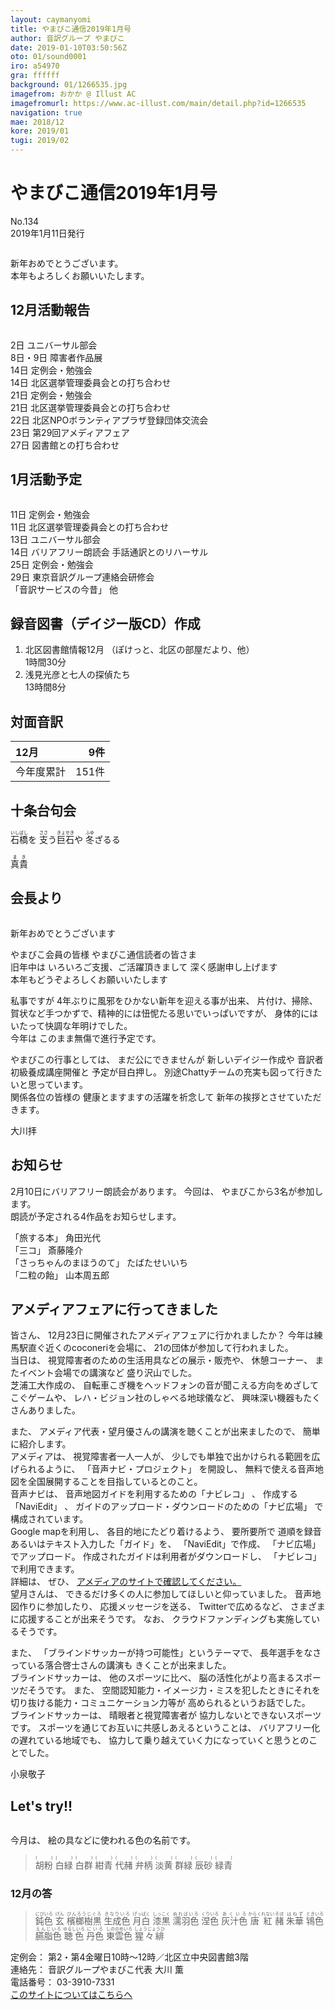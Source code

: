 ```yaml
---
layout: caymanyomi
title: やまびこ通信2019年1月号
author: 音訳グループ やまびこ
date: 2019-01-10T03:50:56Z
oto: 01/sound0001
iro: a54970
gra: ffffff
background: 01/1266535.jpg
imagefrom: おかか @ Illust AC
imagefromurl: https://www.ac-illust.com/main/detail.php?id=1266535
navigation: true
mae: 2018/12
kore: 2019/01
tugi: 2019/02
---
```


# <span data-dur="4.148" data-begin="2.050" id="xmri_0001">やまびこ通信2019年1月号</span>

<span data-dur="2.571" data-begin="6.198" id="xmri_0002">No.134</span>  
<span data-dur="3.973" data-begin="8.769" id="xmri_0003">2019年1月11日発行</span>

<img class="migi" src="media/01/cut1.png" alt="" />

<span data-dur="3.618" data-begin="16.817" id="xmri_0006">新年おめでとうございます。</span>  
<span data-dur="3.886" data-begin="20.435" id="xmri_0007">本年もよろしくお願いいたします。</span>

## <span data-dur="2.728" data-begin="24.321" id="xmri_0008">12月活動報告</span>

<img class="migi" src="media/01/cut2.png" alt="" />

<span data-dur="1.037" data-begin="27.049" id="xmri_0009">2日</span>
<span data-dur="2.628" data-begin="28.086" id="xmri_000A">ユニバーサル部会</span>  
<span data-dur="1.599" data-begin="30.714" id="xmri_000B">8日・9日</span>
<span data-dur="2.918" data-begin="32.313" id="xmri_000C">障害者作品展</span>  
<span data-dur="1.237" data-begin="35.231" id="xmri_000D">14日</span>
<span data-dur="3.135" data-begin="36.468" id="xmri_000E">定例会・勉強会</span>  
<span data-dur="1.237" data-begin="39.603" id="xmri_000F">14日</span>
<span data-dur="3.864" data-begin="40.840" id="xmri_0010">北区選挙管理委員会との打ち合わせ</span>  
<span data-dur="1.659" data-begin="44.704" id="xmri_0011">21日</span>
<span data-dur="3.136" data-begin="46.363" id="xmri_0012">定例会・勉強会</span>  
<span data-dur="1.659" data-begin="49.499" id="xmri_0013">21日</span>
<span data-dur="3.864" data-begin="51.158" id="xmri_0014">北区選挙管理委員会との打ち合わせ</span>  
<span data-dur="1.524" data-begin="55.022" id="xmri_0015">22日</span>
<span data-dur="5.849" data-begin="56.546" id="xmri_0016">北区NPOボランティアプラザ登録団体交流会</span>  
<span data-dur="1.637" data-begin="62.395" id="xmri_0017">23日</span>
<span data-dur="3.541" data-begin="64.032" id="xmri_0018">第29回アメディアフェア</span>  
<span data-dur="1.628" data-begin="67.573" id="xmri_0019">27日</span>
<span data-dur="3.62" data-begin="69.201" id="xmri_001A">図書館との打ち合わせ</span>

## <span data-dur="2.531" data-begin="72.821" id="xmri_001B">1月活動予定</span>

<img class="migi" src="media/01/cut3.png" alt="" />

<span data-dur="1.497" data-begin="75.352" id="xmri_001C">11日</span>
<span data-dur="3.136" data-begin="76.849" id="xmri_001D">定例会・勉強会</span>  
<span data-dur="1.497" data-begin="79.985" id="xmri_001E">11日</span>
<span data-dur="3.864" data-begin="81.482" id="xmri_001F">北区選挙管理委員会との打ち合わせ</span>  
<span data-dur="1.487" data-begin="85.346" id="xmri_0020">13日</span>
<span data-dur="2.628" data-begin="86.833" id="xmri_0021">ユニバーサル部会</span>  
<span data-dur="1.236" data-begin="89.461" id="xmri_0022">14日</span>
<span data-dur="4.557" data-begin="90.697" id="xmri_0023">バリアフリー朗読会 手話通訳とのリハーサル</span>  
<span data-dur="1.495" data-begin="95.254" id="xmri_0024">25日</span>
<span data-dur="3.136" data-begin="96.749" id="xmri_0025">定例会・勉強会</span>  
<span data-dur="1.523" data-begin="99.885" id="xmri_0026">29日</span>
<span data-dur="3.766" data-begin="101.408" id="xmri_0027">東京音訳グループ連絡会研修会</span>  
<span data-dur="2.213" data-begin="105.174" id="xmri_0028">「音訳サービスの今昔」</span>
<span data-dur="2.386" data-begin="107.387" id="xmri_0029">他</span>

## <span data-dur="4.115" data-begin="109.773" id="xmri_002A">録音図書（デイジー版CD）作成</span>

1. <span data-dur="2.46" data-begin="116.331" id="xmri_002D">北区図書館情報12月</span> <span data-dur="2.903" data-begin="118.791" id="xmri_002E">（ぽけっと、北区の部屋だより、他）</span>  
   <span data-dur="2.813" data-begin="121.694" id="xmri_002F">1時間30分</span>
2. <span data-dur="2.874" data-begin="125.225" id="xmri_0031">浅見光彦と七人の探偵たち</span>  
   <span data-dur="3.576" data-begin="128.099" id="xmri_0032">13時間8分</span>

## <span data-dur="2.099" data-begin="131.675" id="xmri_0033">対面音訳</span>

<span data-dur="1.349" data-begin="133.774" id="xmri_0034">12月</span>|<span data-dur="2.012" data-begin="135.123" id="xmri_0035">9件</span>
|:---|---:|
<span data-dur="1.714" data-begin="137.135" id="xmri_0036">今年度累計</span>|<span data-dur="3.273" data-begin="138.849" id="xmri_0037">151件</span>

## <span data-dur="2.184" data-begin="142.122" id="xmri_0038">十条台句会</span>

<span data-dur="11.125" data-begin="144.306" id="xmri_0039"><ruby>石橋<rt>いしばし</rt></ruby>を
<ruby>支<rt>ささ</rt></ruby>う<ruby>巨石<rt>きょせき</rt></ruby>や
<ruby>冬<rt>ふゆ</rt></ruby>ざるる</span>

<span data-dur="2.393" data-begin="155.431" id="xmri_003F" class="haigo"><ruby>真貴<rt>まき</rt></ruby></span>


## <span data-dur="1.91" data-begin="157.824" id="xmri_0040">会長より</span>

<img class="migi" src="media/01/cut4.png" alt="" />

<span data-dur="3.167" data-begin="159.734" id="xmri_0041">新年おめでとうございます</span>

<span data-dur="2.223" data-begin="162.901" id="xmri_0042">やまびこ会員の皆様</span>
<span data-dur="3.784" data-begin="165.124" id="xmri_0043">やまびこ通信読者の皆さま</span>  
<span data-dur="1.532" data-begin="168.908" id="xmri_0044">旧年中は</span>
<span data-dur="3.543" data-begin="170.440" id="xmri_0045">いろいろご支援、ご活躍頂きまして</span>
<span data-dur="3.114" data-begin="173.983" id="xmri_0046">深く感謝申し上げます</span>  
<span data-dur="3.997" data-begin="177.097" id="xmri_0047">本年もどうぞよろしくお願いいたします</span>

<span data-dur="1.786" data-begin="181.094" id="xmri_0048">私事ですが</span>
<span data-dur="4.005" data-begin="182.880" id="xmri_0049">4年ぶりに風邪をひかない新年を迎える事が出来、</span>
<span data-dur="7.249" data-begin="186.885" id="xmri_004A">片付け、掃除、賀状など手つかずで、精神的には忸怩たる思いでいっぱいですが、</span>
<span data-dur="5.212" data-begin="194.134" id="xmri_004B">身体的にはいたって快調な年明けでした。</span>  
<span data-dur="1.194" data-begin="199.346" id="xmri_004C">今年は</span>
<span data-dur="4.206" data-begin="200.540" id="xmri_004D">このまま無傷で進行予定です。</span>

<span data-dur="2.179" data-begin="204.746" id="xmri_004E">やまびこの行事としては、</span>
<span data-dur="2.667" data-begin="206.925" id="xmri_004F">まだ公にできませんが</span>
<span data-dur="2.295" data-begin="209.592" id="xmri_0050">新しいデイジー作成や</span>
<span data-dur="3.032" data-begin="211.887" id="xmri_0051">音訳者初級養成講座開催と</span>
<span data-dur="2.666" data-begin="214.919" id="xmri_0052">予定が目白押し。</span>
<span data-dur="5.718" data-begin="217.585" id="xmri_0053">別途Chattyチームの充実も図って行きたいと思っています。</span>  
<span data-dur="2.238" data-begin="223.303" id="xmri_0054">関係各位の皆様の</span>
<span data-dur="3.3" data-begin="225.541" id="xmri_0055">健康とますますの活躍を祈念して</span>
<span data-dur="4.148" data-begin="228.841" id="xmri_0056">新年の挨拶とさせていただきます。</span>

<span data-dur="3.122" data-begin="232.989" id="xmri_0057" style="text-align: right;">大川拝</span>


## <span data-dur="1.674" data-begin="236.111" id="xmri_0058">お知らせ</span>

<span data-dur="4.556" data-begin="237.785" id="xmri_0059">2月10日にバリアフリー朗読会があります。</span>
<span data-dur="1.291" data-begin="242.341" id="xmri_005A">今回は、</span>
<span data-dur="4.233" data-begin="243.632" id="xmri_005B">やまびこから3名が参加します。</span>  
<span data-dur="5.007" data-begin="247.865" id="xmri_005C">朗読が予定される4作品をお知らせします。</span>

<span data-dur="1.412" data-begin="252.872" id="xmri_005D">「旅する本」</span>
<span data-dur="2.31" data-begin="254.284" id="xmri_005E">角田光代</span>  
<span data-dur="1.066" data-begin="256.594" id="xmri_005F">「三コ」</span>
<span data-dur="2.561" data-begin="257.660" id="xmri_0060">斎藤隆介</span>  
<span data-dur="1.885" data-begin="260.221" id="xmri_0061">「さっちゃんのまほうのて」</span>
<span data-dur="2.507" data-begin="262.106" id="xmri_0062">たばたせいいち</span>  
<span data-dur="1.595" data-begin="264.613" id="xmri_0063">「二粒の飴」</span>
<span data-dur="3.371" data-begin="266.208" id="xmri_0064">山本周五郎</span>


## <span data-dur="2.689" data-begin="269.579" id="xmri_0065">アメディアフェアに行ってきました</span>

<span data-dur="1.144" data-begin="272.268" id="xmri_0066">皆さん、</span>
<span data-dur="5.692" data-begin="273.412" id="xmri_0067">12月23日に開催されたアメディアフェアに行かれましたか？</span>
<span data-dur="4.359" data-begin="279.104" id="xmri_0068">今年は練馬駅直ぐ近くのcoconeriを会場に、</span>
<span data-dur="4.658" data-begin="283.463" id="xmri_0069">21の団体が参加して行われました。</span>  
<span data-dur="1.267" data-begin="288.121" id="xmri_006A">当日は、</span>
<span data-dur="4.813" data-begin="289.388" id="xmri_006B">視覚障害者のための生活用具などの展示・販売や、</span>
<span data-dur="1.627" data-begin="294.201" id="xmri_006C">休憩コーナー、</span>
<span data-dur="2.985" data-begin="295.828" id="xmri_006D">またイベント会場での講演など</span>
<span data-dur="2.98" data-begin="298.813" id="xmri_006E">盛り沢山でした。</span>  
<span data-dur="2.209" data-begin="301.793" id="xmri_006F">芝浦工大作成の、</span>
<span data-dur="5.305" data-begin="304.002" id="xmri_0070">自転車こぎ機をヘッドフォンの音が聞こえる方向をめざしてこぐゲームや、</span>
<span data-dur="2.937" data-begin="309.307" id="xmri_0071">レハ・ビジョン社のしゃべる地球儀など、</span>
<span data-dur="4.233" data-begin="312.244" id="xmri_0072">興味深い機器もたくさんありました。</span>

<span data-dur="0.845" data-begin="316.477" id="xmri_0073">また、</span>
<span data-dur="4.962" data-begin="317.322" id="xmri_0074">アメディア代表・望月優さんの講演を聴くことが出来ましたので、</span>
<span data-dur="3.4" data-begin="322.284" id="xmri_0075">簡単に紹介します。</span>  
<span data-dur="1.303" data-begin="325.684" id="xmri_0076">アメディアは、</span>
<span data-dur="2.376" data-begin="326.987" id="xmri_0077">視覚障害者一人一人が、</span>
<span data-dur="3.846" data-begin="329.363" id="xmri_0078">少しでも単独で出かけられる範囲を広げられるように、</span>
<span data-dur="1.887" data-begin="333.209" id="xmri_0079">「音声ナビ・プロジェクト」</span>
<span data-dur="1.484" data-begin="335.096" id="xmri_007A">を開設し、</span>
<span data-dur="6.52" data-begin="336.580" id="xmri_007B">無料で使える音声地図を全国展開することを目指しているとのこと。</span>  
<span data-dur="1.542" data-begin="343.100" id="xmri_007C">音声ナビは、</span>
<span data-dur="3.347" data-begin="344.642" id="xmri_007D">音声地図ガイドを利用するための「ナビレコ」</span>
<span data-dur="0.5" data-begin="347.989" id="xmri_007E">、</span>
<span data-dur="2.366" data-begin="348.489" id="xmri_007F">作成する「NaviEdit」</span>
<span data-dur="0.5" data-begin="350.855" id="xmri_0080">、</span>
<span data-dur="3.638" data-begin="351.355" id="xmri_0081">ガイドのアップロード・ダウンロードのための「ナビ広場」</span>
<span data-dur="3.333" data-begin="354.993" id="xmri_0082">で構成されています。</span>  
<span data-dur="2.118" data-begin="358.326" id="xmri_0083">Google mapを利用し、</span>
<span data-dur="2.501" data-begin="360.444" id="xmri_0084">各目的地にたどり着けるよう、</span>
<span data-dur="1.559" data-begin="362.945" id="xmri_0085">要所要所で</span>
<span data-dur="4.517" data-begin="364.504" id="xmri_0086">道順を録音あるいはテキスト入力した「ガイド」を、</span>
<span data-dur="2.059" data-begin="369.021" id="xmri_0087">「NaviEdit」で作成、</span>
<span data-dur="2.842" data-begin="371.080" id="xmri_0088">「ナビ広場」でアップロード。</span>
<span data-dur="3.553" data-begin="373.922" id="xmri_0089">作成されたガイドは利用者がダウンロードし、</span>
<span data-dur="3.371" data-begin="377.475" id="xmri_008A">「ナビレコ」で利用できます。</span>  
<span data-dur="1.379" data-begin="380.846" id="xmri_008B">詳細は、</span>
<span data-dur="0.922" data-begin="382.225" id="xmri_008C">ぜひ、</span>
<span data-dur="3.499" data-begin="383.147" id="xmri_008D"><a href="http://www.amedia.co.jp/company/vnavi-project/index.html" data-dur="2.252" data-begin="386.646" id="xmri_008E">アメディアのサイトで確認してください。</a></span>  
<span data-dur="1.586" data-begin="388.898" id="xmri_008F">望月さんは、</span>
<span data-dur="5.337" data-begin="390.484" id="xmri_0090">できるだけ多くの人に参加してほしいと仰っていました。</span>
<span data-dur="2.413" data-begin="395.821" id="xmri_0091">音声地図作りに参加したり、</span>
<span data-dur="2.037" data-begin="398.234" id="xmri_0092">応援メッセージを送る、</span>
<span data-dur="2.019" data-begin="400.271" id="xmri_0093">Twitterで広めるなど、</span>
<span data-dur="3.714" data-begin="402.290" id="xmri_0094">さまざまに応援することが出来そうです。</span>
<span data-dur="0.839" data-begin="406.004" id="xmri_0095">なお、</span>
<span data-dur="4.208" data-begin="406.843" id="xmri_0096">クラウドファンディングも実施しているそうです。</span>

<span data-dur="0.845" data-begin="411.051" id="xmri_0097">また、</span>
<span data-dur="3.681" data-begin="411.896" id="xmri_0098">「ブラインドサッカーが持つ可能性」というテーマで、</span>
<span data-dur="4.252" data-begin="415.577" id="xmri_0099">長年選手をなさっている落合啓士さんの講演も</span>
<span data-dur="3.107" data-begin="419.829" id="xmri_009A">きくことが出来ました。</span>  
<span data-dur="1.901" data-begin="422.936" id="xmri_009B">ブラインドサッカーは、</span>
<span data-dur="2.004" data-begin="424.837" id="xmri_009C">他のスポーツに比べ、</span>
<span data-dur="4.449" data-begin="426.841" id="xmri_009D">脳の活性化がより高まるスポーツだそうです。</span>
<span data-dur="0.846" data-begin="431.290" id="xmri_009E">また、</span>
<span data-dur="7.428" data-begin="432.136" id="xmri_009F">空間認知能力・イメージ力・ミスを犯したときにそれを切り抜ける能力・コミュニケーション力等が</span>
<span data-dur="3.673" data-begin="439.564" id="xmri_00A0">高められるというお話でした。</span>  
<span data-dur="1.9" data-begin="443.237" id="xmri_00A1">ブラインドサッカーは、</span>
<span data-dur="2.461" data-begin="445.137" id="xmri_00A2">晴眼者と視覚障害者が</span>
<span data-dur="3.444" data-begin="447.598" id="xmri_00A3">協力しないとできないスポーツです。</span>
<span data-dur="4.16" data-begin="451.042" id="xmri_00A4">スポーツを通じてお互いに共感しあえるということは、</span>
<span data-dur="2.869" data-begin="455.202" id="xmri_00A5">バリアフリー化の遅れている地域でも、</span>
<span data-dur="5.053" data-begin="458.071" id="xmri_00A6">協力して乗り越えていく力になっていくと思うとのことでした。</span>

<span data-dur="3.171" data-begin="463.124" id="xmri_00A7" style="text-align: right;">小泉敬子</span>

## <span data-dur="1.749" data-begin="466.295" id="xmri_00A8">Let's try!!</span>

<img class="migi" src="media/01/cut5.png" alt="" />

<span data-dur="1.334" data-begin="468.044" id="xmri_00A9">今月は、</span>
<span data-dur="4.014" data-begin="469.378" id="xmri_00AA">絵の具などに使われる色の名前です。</span>

<blockquote markdown="1">
<ruby>胡粉<rt>(　　　)</rt></ruby>  
<ruby>白緑<rt>(　　　)</rt></ruby>  
<ruby>白群<rt>(　　　)</rt></ruby>  
<ruby>紺青<rt>(　　　)</rt></ruby>  
<ruby>代赭<rt>(　　　)</rt></ruby>  
<ruby>弁柄<rt>(　　　)</rt></ruby>  
<ruby>淡黄<rt>(　　　)</rt></ruby>  
<ruby>群緑<rt>(　　　)</rt></ruby>  
<ruby>辰砂<rt>(　　　)</rt></ruby>  
<ruby>緑青<rt>(　　　)</rt></ruby>
</blockquote>

### <span data-dur="2.281" data-begin="477.007" id="xmri_00AC">12月の答</span>

<blockquote markdown="1">
<span data-dur="1.641" data-begin="479.288" id="xmri_00AD"><ruby>鈍色<rt>にびいろ</rt></ruby></span>  
<span data-dur="1.384" data-begin="480.929" id="xmri_00AE"><ruby>玄<rt>げん</rt></ruby></span>  
<span data-dur="2.009" data-begin="482.313" id="xmri_00AF"><ruby>檳榔樹黒<rt>びんろうじぐろ</rt></ruby></span>  
<span data-dur="1.709" data-begin="484.322" id="xmri_00B0"><ruby>生成色<rt>きなりいろ</rt></ruby></span>  
<span data-dur="1.662" data-begin="486.031" id="xmri_00B1"><ruby>月白<rt>げっぱく</rt></ruby></span>  
<span data-dur="1.711" data-begin="487.693" id="xmri_00B2"><ruby>漆黒<rt>しっこく</rt></ruby></span>  
<span data-dur="1.784" data-begin="489.404" id="xmri_00B3"><ruby>濡羽色<rt>ぬればいろ</rt></ruby></span>  
<span data-dur="1.546" data-begin="491.188" id="xmri_00B4"><ruby>涅色<rt>くりいろ</rt></ruby></span>  
<span data-dur="1.63" data-begin="492.734" id="xmri_00B5"><ruby>灰汁色<rt>あくいろ</rt></ruby></span>  
<span data-dur="1.852" data-begin="494.364" id="xmri_00B6"><ruby>唐紅<rt>からくれない</rt></ruby></span>  
<span data-dur="1.403" data-begin="496.216" id="xmri_00B7"><ruby>赭<rt>そほ</rt></ruby></span>  
<span data-dur="1.547" data-begin="497.619" id="xmri_00B8"><ruby>朱華<rt>はねず</rt></ruby></span>  
<span data-dur="1.614" data-begin="499.166" id="xmri_00B9"><ruby>鴇色<rt>ときいろ</rt></ruby></span>  
<span data-dur="1.664" data-begin="500.780" id="xmri_00BA"><ruby>臙脂色<rt>えんじいろ</rt></ruby></span>  
<span data-dur="1.77" data-begin="502.444" id="xmri_00BB"><ruby>聴色<rt>ゆるしいろ</rt></ruby></span>  
<span data-dur="1.488" data-begin="504.214" id="xmri_00BC"><ruby>丹色<rt>にいろ</rt></ruby></span>  
<span data-dur="1.939" data-begin="505.702" id="xmri_00BD"><ruby>東雲色<rt>しののめいろ</rt></ruby></span>  
<span data-dur="2.928" data-begin="507.641" id="xmri_00BE"><ruby>猩々緋<rt>しょうじょうひ</rt></ruby></span>
</blockquote>

<span data-dur="1.316" data-begin="510.569" id="xmri_00BF">定例会：</span>
<span data-dur="6.712" data-begin="511.885" id="xmri_00C0">第2・第4金曜日10時～12時／北区立中央図書館3階</span>  
<span data-dur="1.413" data-begin="518.597" id="xmri_00C1">連絡先：</span>
<span data-dur="4.036" data-begin="520.010" id="xmri_00C2">音訳グループやまびこ代表 大川 薫</span>  
<span data-dur="1.605" data-begin="524.046" id="xmri_00C3">電話番号：</span>
<span data-dur="3.773" data-begin="525.651" id="xmri_00C4">03-3910-7331</span>  
<span data-dur="2.383" data-begin="529.424" id="xmri_00C5"><a href="mailto:ymbk2016ml@gmail.com?Subject=やまびこウェブサイトについて" data-dur="2.252" data-begin="531.807" id="xmri_00C6">このサイトについてはこちらへ</a></span>

